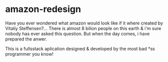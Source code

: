 # amazon-redesign
Have you ever wondered what amazon would look like if it where created by Vitaliy Steffensen?...
There is almost 8 bilion people on this earth & i'm sure nobody has ever asked this question. But when the day comes, i have prepared the anwer.

This is a fullsstack aplication designed & developed by the most bad *ss programmer you know!
